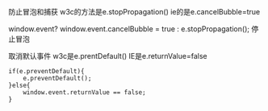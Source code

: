 防止冒泡和捕获
	w3c的方法是e.stopPropagation()	ie的是e.cancelBubble=true
	
window.event? window.event.cancelBubble = true : e.stopPropagation(); 停止冒泡

取消默认事件
	w3c是e.prentDefault()  IE是e.returnValue=false
	
	if(e.preventDefault){
		e.preventDefault();
	}else{
		window.event.returnValue == false;
	}